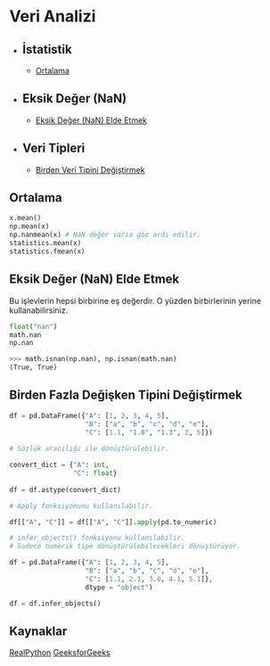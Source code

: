 # Veri Analizi

<!-- TOC -->

- ## İstatistik
  - [Ortalama](#ortalama)    
- ## Eksik Değer (NaN)
  - [Eksik Değer (NaN) Elde Etmek](#nan-değer-elde-etmek)
- ## Veri Tipleri
  - [Birden Veri Tipini Değiştirmek](#birden-fazla-değişken-tipini-değiştirmek)

<!-- /TOC -->

## Ortalama

```python
x.mean()
np.mean(x)
np.nanmean(x) # NaN değer varsa göz ardı edilir.
statistics.mean(x)
statistics.fmean(x)
```

## Eksik Değer (NaN) Elde Etmek

Bu işlevlerin hepsi birbirine eş değerdir. O yüzden birbirlerinin yerine kullanabilirsiniz.

```python
float("nan")
math.nan
np.nan

>>> math.isnan(np.nan), np.isnan(math.nan)
(True, True)
```

## Birden Fazla Değişken Tipini Değiştirmek

```python
df = pd.DataFrame({"A": [1, 2, 3, 4, 5],
                   "B": ["a", "b", "c", "d", "e"],
                   "C": [1.1, "1.0", "1.3", 2, 5]})
    
# Sözlük aracılığı ile dönüştürülebilir.

convert_dict = {"A": int,
                "C": float}
                
df = df.astype(convert_dict)

# Apply fonksiyonunu kullanılabilir.

df[["A", "C"]] = df[["A", "C"]].apply(pd.to_numeric)

# infer_objects() fonksiyonu kullanılabilir.
# Sadece numerik tipe dönüştürülebilecekleri dönüştürüyor.

df = pd.DataFrame({"A": [1, 2, 3, 4, 5],
                   "B": ["a", "b", "c", "d", "e"],
                   "C": [1.1, 2.1, 3.0, 4.1, 5.1]}, 
                   dtype = "object")

df = df.infer_objects()
```

## Kaynaklar

[RealPython](https://realpython.com/)
[GeeksforGeeks](https://www.geeksforgeeks.org/)

